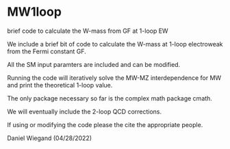 # MW1loop
brief code to calculate the W-mass from GF at 1-loop EW

We include a brief bit of code to calculate the W-mass at 1-loop electroweak from the Fermi constant GF.

All the SM input paramters are included and can be modified.

Running the code will iteratively solve the MW-MZ interdependence for MW and print the theoretical 1-loop value.

The only package necessary so far is the complex math package cmath.

We will eventually include the 2-loop QCD corrections.

If using or modifying the code please the cite the appropriate people.

Daniel Wiegand (04/28/2022)
